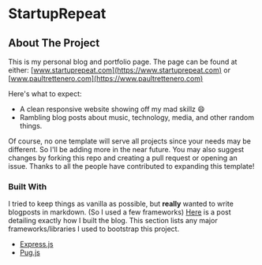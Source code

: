 # StartupRepeat

## About The Project

This is my personal blog and portfolio page. The page can be found at either: [www.startuprepeat.com](https://www.startuprepeat.com) or [www.paultrettenero.com](https://www.paultrettenero.com) 

Here's what to expect:
* A clean responsive website showing off my mad skillz :smile:
* Rambling blog posts about music, technology, media, and other random things.

Of course, no one template will serve all projects since your needs may be different. So I'll be adding more in the near future. You may also suggest changes by forking this repo and creating a pull request or opening an issue. Thanks to all the people have contributed to expanding this template!


### Built With

I tried to keep things as vanilla as possible, but **really** wanted to write blogposts in markdown. (So I used a few frameworks) [Here](https://www.startuprepeat.com/programming/how-this-website-was-built) is a post detailing exactly how I built the blog. This section lists any major frameworks/libraries I used to bootstrap this project.

* [Express.js](https://expressjs.com/)
* [Pug.js](pugjs.org)
